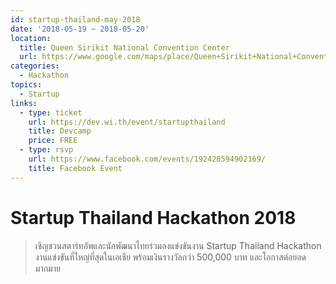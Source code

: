 ```yaml
---
id: startup-thailand-may-2018
date: '2018-05-19 ~ 2018-05-20'
location:
  title: Queen Sirikit National Convention Center
  url: https://www.google.com/maps/place/Queen+Sirikit+National+Convention+Center/@13.7240492,100.5588048,15z/data=!4m2!3m1!1s0x0:0x230edac05ae63ab7?sa=X&ved=0ahUKEwirq_DMtu7aAhVMr48KHXVtAB0Q_BIIrAEwCg
categories:
  - Hackathon
topics:
  - Startup
links:
  - type: ticket
    url: https://dev.wi.th/event/startupthailand
    title: Devcamp
    price: FREE
  - type: rsvp
    url: https://www.facebook.com/events/192428594902169/
    title: Facebook Event
---
```


# Startup Thailand Hackathon 2018

> เชิญชวนสตาร์ทอัพและนักพัฒนาไทยร่วมลงแข่งขันงาน Startup Thailand Hackathon งานแข่งขันที่ใหญ่ที่สุดในเอเชีย พร้อมเงินรางวัลกว่า 500,000 บาท และโอกาสต่อยอดมากมาย
